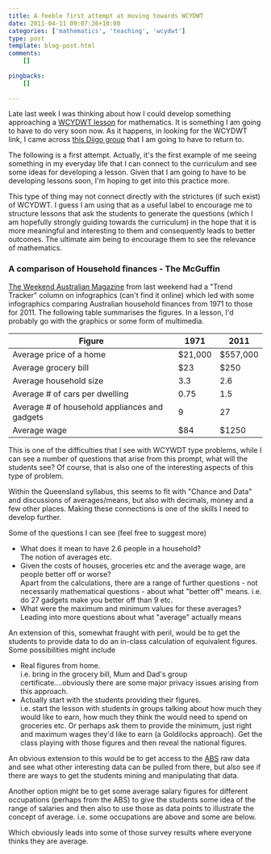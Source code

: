 ```yaml
---
title: A feeble first attempt at moving towards WCYDWT
date: 2011-04-11 09:07:26+10:00
categories: ['mathematics', 'teaching', 'wcydwt']
type: post
template: blog-post.html
comments:
    []
    
pingbacks:
    []
    
---
```

Late last week I was thinking about how I could develop something approaching a [WCYDWT lesson](http://blog.mrmeyer.com/?category_name=what-can-you-do-with-this) for mathematics. It is something I am going to have to do very soon now. As it happens, in looking for the WCYDWT link, I came across [this Diigo group](http://groups.diigo.com/group/wcydwt) that I am going to have to return to.

The following is a first attempt. Actually, it's the first example of me seeing something in my everyday life that I can connect to the curriculum and see some ideas for developing a lesson. Given that I am going to have to be developing lessons soon, I'm hoping to get into this practice more.

This type of thing may not connect directly with the strictures (if such exist) of WCYDWT. I guess I am using that as a useful label to encourage me to structure lessons that ask the students to generate the questions (which I am hopefully strongly guiding towards the curriculum) in the hope that it is more meaningful and interesting to them and consequently leads to better outcomes. The ultimate aim being to encourage them to see the relevance of mathematics.

### A comparison of Household finances - The McGuffin

[The Weekend Australian Magazine](http://www.theaustralian.com.au/news/features/weekend-australian-mag) from last weekend had a "Trend Tracker" column on infographics (can't find it online) which led with some infographics comparing Australian household finances from 1971 to those for 2011. The following table summarises the figures. In a lesson, I'd probably go with the graphics or some form of multimedia.

| Figure | 1971 | 2011 |
| --- | --- | --- |
| Average price of a home | $21,000 | $557,000 |
| Average grocery bill | $23 | $250 |
| Average household size | 3.3 | 2.6 |
| Average # of cars per dwelling | 0.75 | 1.5 |
| Average # of household appliances and gadgets | 9 | 27 |
| Average wage | $84 | $1250 |

This is one of the difficulties that I see with WCYWDT type problems, while I can see a number of questions that arise from this prompt, what will the students see? Of course, that is also one of the interesting aspects of this type of problem.

Within the Queensland syllabus, this seems to fit with "Chance and Data" and discussions of averages/means, but also with decimals, money and a few other places. Making these connections is one of the skills I need to develop further.

Some of the questions I can see (feel free to suggest more)

- What does it mean to have 2.6 people in a household?  
    The notion of averages etc.
- Given the costs of houses, groceries etc and the average wage, are people better off or worse?  
    Apart from the calculations, there are a range of further questions - not necessarily mathematical questions - about what "better off" means. i.e. do 27 gadgets make you better off than 9 etc.
- What were the maximum and minimum values for these averages?  
    Leading into more questions about what "average" actually means

An extension of this, somewhat fraught with peril, would be to get the students to provide data to do an in-class calculation of equivalent figures. Some possibilities might include

- Real figures from home.  
    i.e. bring in the grocery bill, Mum and Dad's group certificate....obviously there are some major privacy issues arising from this approach.
- Actually start with the students providing their figures.  
    i.e. start the lesson with students in groups talking about how much they would like to earn, how much they think the would need to spend on groceries etc. Or perhaps ask them to provide the minimum, just right and maximum wages they'd like to earn (a Goldilocks approach). Get the class playing with those figures and then reveal the national figures.

An obvious extension to this would be to get access to the [ABS](http://www.abs.gov.au/) raw data and see what other interesting data can be pulled from there, but also see if there are ways to get the students mining and manipulating that data.

Another option might be to get some average salary figures for different occupations (perhaps from the ABS) to give the students some idea of the range of salaries and then also to use those as data points to illustrate the concept of average. i.e. some occupations are above and some are below.

Which obviously leads into some of those survey results where everyone thinks they are average.